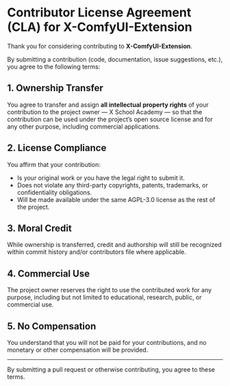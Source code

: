 # Contributor License Agreement (CLA) for X-ComfyUI-Extension

Thank you for considering contributing to **X-ComfyUI-Extension**.

By submitting a contribution (code, documentation, issue suggestions, etc.), you agree to the following terms:

## 1. Ownership Transfer

You agree to transfer and assign **all intellectual property rights** of your contribution to the project owner — X School Academy — so that the contribution can be used under the project’s open source license and for any other purpose, including commercial applications.

## 2. License Compliance

You affirm that your contribution:

- Is your original work or you have the legal right to submit it.
- Does not violate any third-party copyrights, patents, trademarks, or confidentiality obligations.
- Will be made available under the same AGPL-3.0 license as the rest of the project.

## 3. Moral Credit

While ownership is transferred, credit and authorship will still be recognized within commit history and/or contributors file where applicable.

## 4. Commercial Use

The project owner reserves the right to use the contributed work for any purpose, including but not limited to educational, research, public, or commercial use.

## 5. No Compensation

You understand that you will not be paid for your contributions, and no monetary or other compensation will be provided.

---

By submitting a pull request or otherwise contributing, you agree to these terms.
